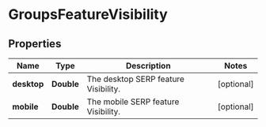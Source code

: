 # GroupsFeatureVisibility

## Properties
Name | Type | Description | Notes
------------ | ------------- | ------------- | -------------
**desktop** | **Double** | The desktop SERP feature Visibility. |  [optional]
**mobile** | **Double** | The mobile SERP feature Visibility. |  [optional]

